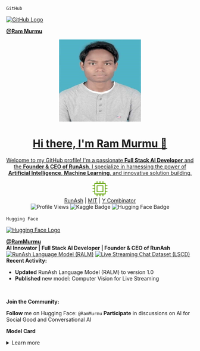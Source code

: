 <div align="left">
  
`GitHub`</br>


<a href="https://huggingface.co/RamMurmu">
  <img src="assets/images/github.svg" alt="GitHub Logo" width="30" height="30" />

  </div>
  
 **@Ram Murmu**
 

  
    
        
        
    

<div align="center">
  <img src="assets/images/RAM MURMU PHOTO .jpg" alt="Ram Murmu Photo"  rounded="full" width="220" height="220" />
  <h1>Hi there, I'm Ram Murmu 👋</h1>
  <p>Welcome to my GitHub profile! I'm a passionate <b>Full Stack AI Developer</b> and the <b>Founder & CEO of RunAsh</b>. I specialize in harnessing the power of <b>Artificial Intelligence</b>, <b>Machine Learning</b>, and innovative solution building.</p>
 <div align="centre">
 <img src="https://raw.githubusercontent.com/acervenky/animated-github-badges/master/assets/devbadge.gif" alt="" width="40" height="40" />
 </div>
  <a href="https://www.runash.in">RunAsh</a> | <a href="https://www.mit.edu/">MIT</a> | <a href="https://www.ycombinator.com/runash">Y Combinator</a>
  <br>
  <img src="https://komarev.com/ghpvc/?username=rammurmu&color=blue&style=flat-square" alt="Profile Views">
  <img src="https://img.shields.io/badge/-Kaggle-20BEFF?style=flat-square&logo=Kaggle&logoColor=white" alt="Kaggle Badge">
  
  <img src="https://img.shields.io/badge/-Hugging%20Face-42455A?style=flat-square&logo=Hugging%20Face&logoColor=white" alt="Hugging Face Badge">
</div>

 `Hugging Face` 

<a href="https://huggingface.co/RamMurmu">
  <img src="https://huggingface.co/front/assets/huggingface_logo-noborder.svg" alt="Hugging Face Logo" width="30" height="30" />
  
  **@RamMurmu**
</a>
<br>
**AI Innovator | Full Stack AI Developer | Founder & CEO of RunAsh**
<br>
[![RunAsh Language Model (RALM)](https://huggingface.co/RamMurmu/RunAsh-Language-Model/preview)](https://huggingface.co/RamMurmu/RunAsh-Language-Model)
[![Live Streaming Chat Dataset (LSCD)](https://huggingface.co/datasets/RamMurmu/Live-Streaming-Chat-Dataset/preview)](https://huggingface.co/datasets/RamMurmu/Live-Streaming-Chat-Dataset)
<br>
**Recent Activity:**
* **Updated** RunAsh Language Model (RALM) to version 1.0
* **Published** new model: Computer Vision for Live Streaming
<br>

**Join the Community:**
  
 **Follow** me on Hugging Face: `@RamMurmu`
 **Participate** in discussions on AI for Social Good and Conversational AI

**Model Card**

<details><Summary>Learn more</Summary>
  <p>

* **Username:** `@RamMurmu`
* **Name:** Ram Murmu
* **Headline:** AI Innovator | Full Stack AI Developer | Founder & CEO of RunAsh
* **Location:** Global (MIT, USA)
* **Avatar:** <a href="https://huggingface.co/RamMurmu">
  <img src="assets/images/RAM MURMU PHOTO .jpg" alt="RAMMURMU Avatar" width="30" height="30" />

**Profile Sections:**

1. **About Me:**
	* **Brief Bio:** "Driving AI innovation as a Full Stack AI Developer and Founder & CEO of RunAsh. Passionate about harnessing AI for social impact."
	* **Links:**
		+ **GitHub:** `https://github.com/rammurmu`
		+ **RunAsh:** `https://www.runash.in`
		+ **LinkedIn:** `https://linkedin.com/in/rammurmu`
		+ **Twitter:** `https://twitter.com/rammurmuu`
2. **Models:**
	* **Featured Model:**
		- **RunAsh Language Model (RALM)**: "A cutting-edge language model for live streaming chatbots, built with Transformers and fine-tuned on a custom dataset."
		- **Model Card:**
			- **Accuracy:** 95.2%
			- **F1 Score:** 92.5%
			- **Dataset:** Live Streaming Chat Dataset (LSCD)
	* **Other Models:**
		- **Computer Vision for Live Streaming**: "Object detection and tracking for enhanced live streaming experiences."
		- **Conversational AI for Customer Support**: "Intent recognition and response generation for automated support chatbots."
		- **Emotion Detection for Mental Health**: "AI-powered emotion detection for mental health support systems."
3. **Datasets:**
	* **Featured Dataset:**
		- **Live Streaming Chat Dataset (LSCD)**: "A unique dataset of live streaming chats, annotated for conversational AI training."
		- **Dataset Card:**
			- **Size:** 10,000+ samples
			- **Format:** JSON
			- **Annotations:** Intent, entities, and sentiment
	* **Other Datasets:**
		- **RunAsh User Behavior Dataset**: "Aggregated user behavior data for improving live streaming experiences."
		- **Sentiment Behaviour Support Conversations**: "A dataset of conversations for training sentiment behaviour support chatbots."
4. **Projects:**
	* **RunAsh Live**: "AI-powered live streaming platform for seamless interactions."
	* **RunAsh Chat**: "Intelligent chat systems for live streaming and beyond."
	* **Sentiment Behaviour Support Bot**: "An AI-powered chatbot for sentiment behaviour support and resources."
5. **Badges:**
	* **Hugging Face Ambassador**
	* **Transformers Mastery**
	* **AI for Social Good**
	* **Conversational AI Expert**
6. **Activity:**
	* **Recent Models:**
		- **Updated** RunAsh Language Model (RALM) to version 1.0
		- **Published** new model: Computer Vision for Live Streaming
	* **Recent Datasets:**
		- **Updated** Live Streaming Chat Dataset (LSCD) to version 1.0
		- **Published** new dataset: Mental Health Support Conversations
7. **Community:**
	* **Followers:** 0+
	* **Following:** 50+
	* **Discussions:**
		- **Started** discussion on "Ethics in AI for Social Good"
		- **Participated** in discussion on "Conversational AI for Customer Support"



**Note:**

</p>

---
<details><Summary>Learn more</Summary>
  <p>
    
### **Table of Contents**
- **[About Me](#about-me)**
- **[Academic & Professional Journey](#academic--professional-journey)**
- **[Research Interests](#research-interests)**
- **[Learning & Projects](#learning--projects)**
- **[Open Source Stacks](#open-source-stacks)**
- **[AI & ML Stacks](#ai--ml-stacks)**
- **[Profiles](#profiles)**
- **[Get in Touch](#get-in-touch)**
- **[Contributions & Feedback](#contributions--feedback)**
- **[License](#license)**


---

### **About Me**
🎓 **Currently Learning at**: [Massachusetts Institute of Technology (MIT)](https://www.mit.edu/)  
🌱 **Accelerated by**: [Y Combinator (YC)](https://www.ycombinator.com/runash)  
💡 **Passionate About**: Creating AI-powered solutions to revolutionize the live streaming marketplace.  
**Core Values**: Discipline, Collaboration, and the Power of Open Source.
<br>

<iframe src="https://github.com/santosjorge/cufflinks" title="cufflinks" frameborder="0" width="100%" height="150" align="center"></iframe>

</br>

**Join the Movement: Revolutionizing Real-World Experiences**
<details><Summary>Learn more</Summary>
  <p>
    
**Our Commitment:**
We're dedicated to crafting innovative solutions that bring **authenticity** to real-world experiences. By merging creativity with technology, we're shaping the future of interactive engagements.

**Collaboration Opportunities:**
👥 **Let's Build Together!** I invite you to collaborate with me on [**GitHub**](https://github.com/rammurmu/), where we can co-create and push the boundaries of what's possible.

**Core Values:**
💪 **Discipline** and **Potential** are the dual engines driving our journey. We believe that with persistence and creativity, we can overcome any obstacle and achieve greatness.

**Get in Touch:**
📲 **Reach Out Anytime!** Whether you have a question, a project idea, or just want to say hello, please don't hesitate to contact me at [**runashInc@outlook.com**](mailto:runashInc@outlook.com).

**Our Love for Open Source:**
❤️ **We ❤️ Open Source!** We're passionate about the open-source community and its power to democratize innovation. We **believe** in its potential, **trust** in its collaborative spirit, and **use** it to fuel our own projects.

</p>

**The Pulse of RunAsh: Our Interconnected Live Seller Community ❤️**
<details><Summary>Learn more</Summary>
  <p>
    
**The Heart of RunAsh:**
Our **Open Seller Community** is the vibrant, beating heart of the RunAsh AI Live Streaming Platform. This dynamic ecosystem is the **foundation** upon which we build, innovate, and thrive.

**Interconnected for Success:**
🌐 **United We Thrive**: Our community is intentionally designed to foster meaningful connections among live sellers, promoting:
	* **Collaborative Learning**: Share knowledge, expertise, and best practices.
	* **Mutual Support**: Lift each other up through challenges and celebrations.
	* **Collective Growth**: Drive innovation and progress together.

**Fundamental to Our Approach:**
🔩 **Community-Driven Software Development**: We build software that is:
	* **Informed by Your Needs**: Direct feedback loops ensure our platform meets your evolving requirements.
	* **Enhanced by Your Insights**: Collaborative problem-solving leads to more effective solutions.
	* **Empowered by Your Success**: Our community's achievements are our greatest measure of success.

**Join the Rhythm of Our Community:**
🎵 **Become a Part of Our Vibrant Ecosystem**:
	* **Connect with Fellow Sellers**: Forge lasting relationships and partnerships.
	* **Shape the Future of Live Streaming**: Contribute to the development of our platform.
	* **Elevate Your Live Selling Experience**: Unlock the full potential of RunAsh AI.

</p>

**Ecosystem Stewardship: Contributing to the Platforms that Power Us**
<details><Summary>Learn more</Summary>
  <p>
    
**Giving Back to the Ecosystem:**
🌿 **We Contribute to the Platforms We Rely On**: As a live streaming innovator, we recognize the importance of giving back to the ecosystem that enables our success. We actively contribute to the platforms that power our live streaming capabilities, ensuring their continued growth and improvement.

**Dual Commitment:**
🔄 **Maintaining Our Own Open Source Project**:
	* **RunAsh Open Source Initiative**: We're dedicated to maintaining our own open source project, which serves as the foundation for our live streaming platform.
	* **Community-Driven Development**: Our open source project is developed in collaboration with our community, ensuring that it meets the evolving needs of live streamers.

**Contribution Highlights:**

* **Platform Contributions**:
	+ **Code Contributions**: We regularly submit code improvements to the platforms we rely on.
	+ **Feature Enhancements**: Our contributions often focus on enhancing features that benefit the broader live streaming community.
* **Open Source Project Milestones**:
	+ **Release Cycles**: We maintain a regular release cycle for our open source project, ensuring timely updates and security patches.
	+ **Community Engagement**: Our open source project has attracted a vibrant community of contributors, with [X] contributors and [Y] pull requests in the last quarter.

**Why We Contribute:**
🤝 **Empowering the Live Streaming Ecosystem**:
	* **Interdependence**: We recognize that our success is tied to the health and growth of the ecosystem.
	* **Innovation Acceleration**: By contributing to the ecosystem, we accelerate innovation and create new opportunities for live streamers.
	* **Community Building**: Our contributions foster a sense of community and shared ownership among live streaming stakeholders.


**Get Involved:**
👥 **Join Our Open Source Community**:
	* **Contribute Code**: Share your development expertise and contribute to our open source project.
	* **Report Issues**: Help us improve by reporting any issues you encounter with our project.
	* **Provide Feedback**: Share your thoughts on our project's direction and feature roadmap.


</p>
---


### **Academic & Professional Journey**
<details><Summary>Learn more</Summary>
  <p>
    
| **Institution/Platform** | **Logo** | **Brief** |
| :--------------------: | :------: | :-------: |
| **MIT**                | <img src="assets/images/MIT.png" alt="MIT" width="40" height="40" /> | Pursuing [Program](link) |
| **Y Combinator**       | <img src="assets/images/YC.png" alt="Y Combinator" width="40" height="40" /> | Accelerating RunAsh |
| **GitHub**             | <img src="assets/images/github.svg" alt="GitHub" width="40" height="40" /> | Open Source Contributions |
| **HuggingFace**        | <img src="assets/images/hugging.png" alt="HuggingFace" width="40" height="40" /> | AI Model Development |
| **Kaggle**             | <img src="assets/images/Kaggle.svg" alt="Kaggle" width="40" height="40" /> | Machine Learning Competitions |

</p>

---

<details><Summary>Learn more</Summary>
  <p>
    
### **Research Interests**
- **Large Language Models (LLMs)**
- **Natural Language Processing (NLP)**
- **Computer Vision**
- **Video Language Models**

---

### **Learning & Projects**
#### **We Learn**
- **AI/ML Fundamentals**
- **Deep Learning**
- **Computer Vision**
- **NLP**
- **Programming Languages**: Python, JavaScript, TypeScript
- **Frameworks**: React, Node.js
- **Data Visualization**
- **AI Ethics**
- **Feature & Prompt Engineering**

#### **We Build**
- **Open Source Projects**
  - **[RunAsh](https://www.runash.in)**: AI-powered live-streaming platform
  - **[RunAsh Live](https://runash.in/live/ai)**: AI-driven live streaming
  - **[RunAsh Chat](link)**: Intelligent chat systems
  - **[RunAsh AI](link)**: Advanced AI solutions
- **Video Classification Models**
- **Progressive Web Applications**

---

### **Open Source Stacks**
| **Stack** | **Logo** | **Brief** |
| :------: | :------: | :-------: |
| **GitHub** | <img src="assets/images/github.svg" alt="GitHub" width="40" height="40" /> | Hosting and collaborating on open source projects. |
| **GitLab** | <img src="assets/images/gitlab.svg" alt="GitLab" width="40" height="40" /> | Utilizing CI/CD pipelines for streamlined development. |
| **OpenCV** | <img src="assets/images/opencv.png" alt="OpenCV" width="40" height="40" /> | Leveraging computer vision libraries for innovative projects. |

---

### **AI & ML Stacks**
| **Stack** | **Logo** | **Brief** |
| :------: | :------: | :-------: |
| **TensorFlow** | <img src="assets/images/tensorflow.png" alt="TensorFlow" width="40" height="40" /> | Building scalable machine learning models. |
| **PyTorch** | <img src="assets/images/pytorch.png" alt="PyTorch" width="40" height="40" /> | Rapid prototyping and research with dynamic computation graphs. |
| **Scikit-Learn** | <img src="assets/images/scikit-learn.png" alt="Scikit-Learn" width="40" height="40" /> | Efficiently integrating machine learning into projects. |

---
</p>

<details><Summary>Learn more</Summary>
  <p>
    
### **Profiles**
- **[GitHub](https://github.com/rammurmu)**: Explore my open source projects and contributions.
- **[HuggingFace](https://huggingface.co/rammurmu)**: Discover my AI models and experiments.
  - **Model Showcase**: [RunAsh Language Model](link) for live streaming chatbots.
  - **Datasets**: [Live Streaming Chat Dataset](link) for training conversational AI.
- **[Kaggle](https://www.kaggle.com/rammurmu)**: Check out my machine learning competitions and notebooks.
  - **Competition Showcase**: [RunAsh Computer Vision Challenge](link)
  - **Notebook Showcase**: [AI-powered Live Streaming Analytics](link)
- **[Twitter](https://x.com/rammurmuu)**: Follow me for AI, tech, and innovation insights.
- **[LinkedIn](https://linkedin.com/in/rammurmu)**: Connect for professional opportunities and collaborations.

---

### **Get in Touch**
<div align="center">
  <a href="https://github.com/rammurmu">
    <img src="assets/images/github.svg" alt="GitHub" width="30" height="30" />
  </a>
  <a href="https://huggingface.co/rammurmu">
    <img src="assets/images/hugging.png" alt="HuggingFace" width="30" height="30" />
  </a>
  <a href="https://www.kaggle.com/rammurmu">
    <img src="assets/images/Kaggle.svg" alt="Kaggle" width="30" height="30" />
  </a>
  <a href="https://x.com/rammurmuu">
    <img src="assets/images/x.svg" alt="Twitter" width="30" height="30" />
  </a>
  <a href="https://linkedin.com/in/rammurmu">
    <img src="assets/images/linkedin.svg" alt="LinkedIn" width="30" height="30" />
  </a>
  <br>
  
 **Email** [rammurmu@outlook.in](mailto:rammurmu@outlook.in)
  
  <br>
  <img src="https://media.giphy.com/media/L3nWgwFp3hXrDX9Rmy/giphy.gif" alt="Animation" width="100" height="100" align="center">
  <br>
  
  **Schedule a Meeting** [Schedule Link](https://)
  
  <br>
  
  **Subscribe to Newsletter** [Newsletter Link](https://)
  
</div>

---

### **Contributions & Feedback**
- **Open Source Contributions**: [RunAsh Live](https://runash.in/live/ai) and more on GitHub.
- **Your Feedback Matters**: [Send Feedback](mailto:rammurmu@outlook.in)
- **Report a Bug**: [Bug Report Form](link)
- **Request a Feature**: [Feature Request Form](link)

---

### **License**
[![MIT License](https://img.shields.io/badge/License-MIT-green.svg)](https://choosealicense.com/licenses/mit/)
This project is licensed under the **MIT License**. See [LICENSE](LICENSE) for details.

---

### **Project Statistics**
| **Statistic** | **Value** |
| :----------: | :------: |
| **GitHub Stars**: |![GitHub Stars](https://img.shields.io/github/stars/rammurmu/RunAsh?style=social) |
| **GitHub Forks**: |![GitHub Forks](https://img.shields.io/github/forks/rammurmu/RunAsh?style=social) |
| **Kaggle Followers**: |![Kaggle Followers](https://img.shields.io/badge/Kaggle-Followers-20BEFF?style=social) |

---

### **Support**
- **Buy Me a Coffee**: [Coffee Link](link)
- **Sponsor on GitHub**: [Sponsor Link](link)
- **Patreon**: [Patreon Link](link)

---

### **Acknowledgments**
- **Special Thanks to**: [List of Contributors/Organizations]
- **Inspired by**: [List of Inspirations]

</p>

<!---

Ram Murmu/rammurmu is a ✨ special ✨ repository because its `README.md` (this file) appears on your GitHub profile.

You can click the Preview link to take a look at your changes.

--->
